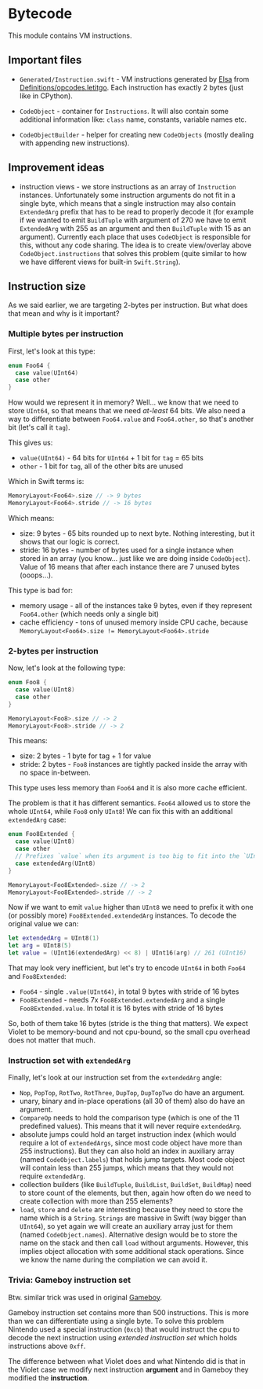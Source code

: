# Bytecode

This module contains VM instructions.

## Important files

- `Generated/Instruction.swift` - VM instructions generated by [Elsa](https://github.com/LiarPrincess/Violet/Sources/Elsa) from [Definitions/opcodes.letitgo](https://github.com/LiarPrincess/Violet/Definitions/opcodes.letitgo). Each instruction has exactly 2 bytes (just like in CPython).

- `CodeObject` - container for `Instructions`. It will also contain some additional information like: `class` name, constants, variable names etc.

- `CodeObjectBuilder` - helper for creating new `CodeObjects` (mostly dealing with appending new instructions).

## Improvement ideas

- instruction views - we store instructions as an array of `Instruction` instances. Unfortunately some instruction arguments do not fit in a single byte, which means that a single instruction may also contain `ExtendedArg` prefix that has to be read to properly decode it (for example if we wanted to emit `BuildTuple` with argument of 270 we have to emit `ExtendedArg` with 255 as an argument and then `BuildTuple` with 15 as an argument). Currently each place that uses `CodeObject` is responsible for this, without any code sharing. The idea is to create view/overlay above `CodeObject.instructions` that solves this problem (quite similar to how we have different views for built-in `Swift.String`).

## Instruction size

As we said earlier, we are targeting 2-bytes per instruction. But what does that mean and why is it important?

### Multiple bytes per instruction

First, let's look at this type:

```Swift
enum Foo64 {
  case value(UInt64)
  case other
}
```

How would we represent it in memory?
Well… we know that we need to store `UInt64`, so that means that we need *at-least* 64 bits. We also need a way to differentiate between `Foo64.value` and `Foo64.other`, so that's another bit (let's call it `tag`).

This gives us:
- `value(UInt64)` - 64 bits for `UInt64` + 1 bit for `tag` = 65 bits
- `other` - 1 bit for `tag`, all of the other bits are unused

Which in Swift terms is:

```Swift
MemoryLayout<Foo64>.size // -> 9 bytes
MemoryLayout<Foo64>.stride // -> 16 bytes
```

Which means:
- size: 9 bytes - 65 bits rounded up to next byte. Nothing interesting, but it shows that our logic is correct.
- stride: 16 bytes - number of bytes used for a single instance when stored in an array (you know… just like we are doing inside `CodeObject`). Value of 16 means that after each instance there are 7 unused bytes (ooops…).

This type is bad for:
- memory usage - all of the instances take 9 bytes, even if they represent `Foo64.other` (which needs only a single bit)
- cache efficiency - tons of unused memory inside CPU cache, because `MemoryLayout<Foo64>.size != MemoryLayout<Foo64>.stride`

### 2-bytes per instruction

Now, let's look at the following type:

```Swift
enum Foo8 {
  case value(UInt8)
  case other
}

MemoryLayout<Foo8>.size // -> 2
MemoryLayout<Foo8>.stride // -> 2
```

This means:
- size: 2 bytes - 1 byte for tag + 1 for value
- stride: 2 bytes - `Foo8` instances are tightly packed inside the array with no space in-between.

This type uses less memory than `Foo64` and it is also more cache efficient.

The problem is that it has different semantics. `Foo64` allowed us to store the whole `UInt64`, while `Foo8` only `UInt8`! We can fix this with an additional `extendedArg` case:

```Swift
enum Foo8Extended {
  case value(UInt8)
  case other
  // Prefixes `value` when its argument is too big to fit into the `UInt8`. Ignored for `other`.
  case extendedArg(UInt8)
}

MemoryLayout<Foo8Extended>.size // -> 2
MemoryLayout<Foo8Extended>.stride // -> 2
```

Now if we want to emit `value` higher than `UInt8` we need to prefix it with one (or possibly more) `Foo8Extended.extendedArg` instances. To decode the original value we can:

```Swift
let extendedArg = UInt8(1)
let arg = UInt8(5)
let value = (UInt16(extendedArg) << 8) | UInt16(arg) // 261 (UInt16)
```

That may look very inefficient, but let's try to encode `UInt64` in both `Foo64` and `Foo8Extended`:
- `Foo64` - single `.value(UInt64)`, in total 9 bytes with stride of 16 bytes
- `Foo8Extended` - needs 7x `Foo8Extended.extendedArg` and a single `Foo8Extended.value`. In total it is 16 bytes with stride of 16 bytes

So, both of them take 16 bytes (stride is the thing that matters). We expect Violet to be memory-bound and not cpu-bound, so the small cpu overhead does not matter that much.

### Instruction set with `extendedArg`

Finally, let's look at our instruction set from the `extendedArg` angle:
- `Nop`, `PopTop`, `RotTwo`, `RotThree`, `DupTop`, `DupTopTwo` do have an argument.
- unary, binary and in-place operations (all 30 of them) also do have an argument.
- `CompareOp` needs to hold the comparison type (which is one of the 11 predefined values). This means that it will never require `extendedArg`.
- absolute jumps could hold an target instruction index (which would require a lot of `extendedArgs`, since most code object have more than 255 instructions). But they can also hold an index in auxiliary array (named `CodeObject.labels`) that holds jump targets. Most code object will contain less than 255 jumps, which means that they would not require `extendedArg`.
- collection builders (like `BuildTuple`, `BuildList`, `BuildSet`, `BuildMap`) need to store count of the elements, but then, again how often do we need to create collection with more than 255 elements?
- `load`, `store` and `delete` are interesting because they need to store the name which is a `String`. `Strings` are massive in Swift (way bigger than `UInt64`), so yet again we will create an auxiliary array just for them (named `CodeObject.names`). Alternative design would be to store the name on the stack and then call `load` without arguments. However, this implies object allocation with some additional stack operations. Since we know the name during the compilation we can avoid it.

### Trivia: Gameboy instruction set

Btw. similar trick was used in original [Gameboy](https://github.com/LiarPrincess/Swift-plays-Pokemon).

Gameboy instruction set contains more than 500 instructions. This is more than we can differentiate using a single byte. To solve this problem Nintendo used a special instruction (`0xcb`) that would instruct the cpu to decode the next instruction using *extended instruction set* which holds instructions above `0xff`.

The difference between what Violet does and what Nintendo did is that in the Violet case we modify next instruction **argument** and in Gameboy they modified the **instruction**.
